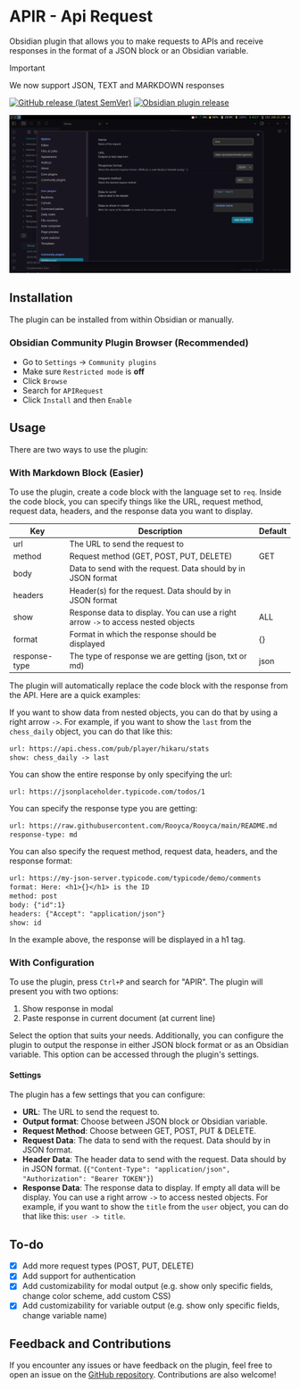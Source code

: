 # APIR - Api Request

Obsidian plugin that allows you to make requests to APIs and receive responses in the format of a JSON block or an Obsidian variable.

> [!IMPORTANT]
> 
> We now support JSON, TEXT and MARKDOWN responses

[![GitHub release (latest SemVer)](https://img.shields.io/github/v/release/rooyca/obsidian-api-request?logo=github&color=ee8449&style=flat-square)](https://github.com/rooyca/obsidian-api-request/releases/latest)
[![Obsidian plugin release](https://img.shields.io/badge/Obsidian%20plugin%20release-purple?logo=obsidian&style=flat-square)](https://obsidian.md/plugins?id=api-request)

![conf_img](apir.gif)

## Installation

The plugin can be installed from within Obsidian or manually.

### Obsidian Community Plugin Browser (Recommended)

- Go to `Settings` -> `Community plugins`
- Make sure `Restricted mode` is **off**
- Click `Browse`
- Search for `APIRequest`
- Click `Install` and then `Enable`

## Usage

There are two ways to use the plugin:

### With Markdown Block (Easier)

To use the plugin, create a code block with the language set to `req`. Inside the code block, you can specify things like the URL, request method, request data, headers, and the response data you want to display.

| Key| Description| Default|
| ---| -----------|---------|
| url | The URL to send the request to|  |
| method | Request method (GET, POST, PUT, DELETE)| GET |
| body | Data to send with the request. Data should by in JSON format|  |
| headers | Header(s) for the request. Data should by in JSON format|  |
| show | Response data to display. You can use a right arrow `->` to access nested objects| ALL |
| format | Format in which the response should be displayed| {} |
| response-type | The type of response we are getting (json, txt or md)| json |

The plugin will automatically replace the code block with the response from the API. Here are a quick examples:

If you want to show data from nested objects, you can do that by using a right arrow `->`. For example, if you want to show the `last` from the `chess_daily` object, you can do that like this:

```req
url: https://api.chess.com/pub/player/hikaru/stats
show: chess_daily -> last
```

You can show the entire response by only specifying the url:

```req
url: https://jsonplaceholder.typicode.com/todos/1
```

You can specify the response type you are getting:

```req
url: https://raw.githubusercontent.com/Rooyca/Rooyca/main/README.md
response-type: md
```

You can also specify the request method, request data, headers, and the response format:

```req
url: https://my-json-server.typicode.com/typicode/demo/comments
format: Here: <h1>{}</h1> is the ID
method: post
body: {"id":1}
headers: {"Accept": "application/json"}
show: id
```

In the example above, the response will be displayed in a h1 tag.

### With Configuration

To use the plugin, press `Ctrl+P` and search for "APIR". The plugin will present you with two options:

1. Show response in modal
2. Paste response in current document (at current line)

Select the option that suits your needs. Additionally, you can configure the plugin to output the response in either JSON block format or as an Obsidian variable. This option can be accessed through the plugin's settings.

#### Settings

The plugin has a few settings that you can configure:

- **URL**: The URL to send the request to.
- **Output format**: Choose between JSON block or Obsidian variable.
- **Request Method**: Choose between GET, POST, PUT & DELETE.
- **Request Data**: The data to send with the request. Data should by in JSON format.
- **Header Data**: The header data to send with the request. Data should by in JSON format. (`{"Content-Type": "application/json", "Authorization": "Bearer TOKEN"}`)
- **Response Data**: The response data to display. If empty all data will be display. You can use a right arrow `->` to access nested objects. For example, if you want to show the `title` from the `user` object, you can do that like this: `user -> title`.

## To-do

- [x] Add more request types (POST, PUT, DELETE)
- [x] Add support for authentication
- [x] Add customizability for modal output (e.g. show only specific fields, change color scheme, add custom CSS)
- [x] Add customizability for variable output (e.g. show only specific fields, change variable name)

## Feedback and Contributions

If you encounter any issues or have feedback on the plugin, feel free to open an issue on the [GitHub repository](https://github.com/Rooyca/obsidian-api-request). Contributions are also welcome!